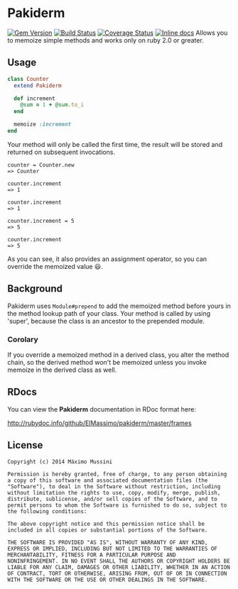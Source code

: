 Pakiderm
=====================

[![Gem Version](https://badge.fury.io/rb/pakiderm.svg)](http://badge.fury.io/rb/pakiderm)
[![Build Status](https://travis-ci.org/ElMassimo/pakiderm.svg)](https://travis-ci.org/ElMassimo/pakiderm)
[![Coverage Status](https://coveralls.io/repos/ElMassimo/pakiderm/badge.png)](https://coveralls.io/r/ElMassimo/pakiderm)
[![Inline docs](http://inch-pages.github.io/github/ElMassimo/pakiderm.svg)](http://inch-pages.github.io/github/ElMassimo/pakiderm)
Allows you to memoize simple methods and works only on ruby 2.0 or greater.

## Usage
```ruby
class Counter
  extend Pakiderm

  def increment
    @sum = 1 + @sum.to_i
  end

  memoize :increment
end
```
Your method will only be called the first time, the result will be stored and returned on subsequent invocations.
```irb
counter = Counter.new
=> Counter

counter.increment
=> 1

counter.increment
=> 1

counter.increment = 5
=> 5

counter.increment
=> 5
```
As you can see, it also provides an assignment operator, so you can override the memoized value :smiley:.

## Background
Pakiderm uses `Module#prepend` to add the memoized method before yours in the method lookup path of your class. Your method is called by using 'super', because the class is an ancestor to the prepended module.

### Corolary
If you override a memoized method in a derived class, you alter the method chain, so the derived method won't be memoized unless you invoke memoize in the derived class as well.


## RDocs

You can view the **Pakiderm** documentation in RDoc format here:

http://rubydoc.info/github/ElMassimo/pakiderm/master/frames


License
--------

    Copyright (c) 2014 Máximo Mussini

    Permission is hereby granted, free of charge, to any person obtaining
    a copy of this software and associated documentation files (the
    "Software"), to deal in the Software without restriction, including
    without limitation the rights to use, copy, modify, merge, publish,
    distribute, sublicense, and/or sell copies of the Software, and to
    permit persons to whom the Software is furnished to do so, subject to
    the following conditions:

    The above copyright notice and this permission notice shall be
    included in all copies or substantial portions of the Software.

    THE SOFTWARE IS PROVIDED "AS IS", WITHOUT WARRANTY OF ANY KIND,
    EXPRESS OR IMPLIED, INCLUDING BUT NOT LIMITED TO THE WARRANTIES OF
    MERCHANTABILITY, FITNESS FOR A PARTICULAR PURPOSE AND
    NONINFRINGEMENT. IN NO EVENT SHALL THE AUTHORS OR COPYRIGHT HOLDERS BE
    LIABLE FOR ANY CLAIM, DAMAGES OR OTHER LIABILITY, WHETHER IN AN ACTION
    OF CONTRACT, TORT OR OTHERWISE, ARISING FROM, OUT OF OR IN CONNECTION
    WITH THE SOFTWARE OR THE USE OR OTHER DEALINGS IN THE SOFTWARE.
